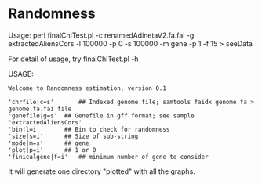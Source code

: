 # Randomness

Usage:
perl finalChiTest.pl -c renamedAdinetaV2.fa.fai -g extractedAliensCors -l 100000 -p 0 -s 100000 -m gene -p 1 -f 15 > seeData

For detail of usage, try finalChiTest.pl -h

USAGE:
```
Welcome to Randomness estimation, version 0.1

'chrfile|c=s'    	## Indexed genome file; samtools faidx genome.fa > genome.fa.fai file
'genefile|g=s' 	## Genefile in gff format; see sample 'extractedAliensCors'
'bin|l=i' 		## Bin to check for randomness
'size|s=i' 		## Size of sub-string
'mode|m=s' 		## gene
'plot|p=i' 		## 1 or 0
'finicalgene|f=i' 	## minimum number of gene to consider 
```
It will generate one directory "plotted" with all the graphs.
